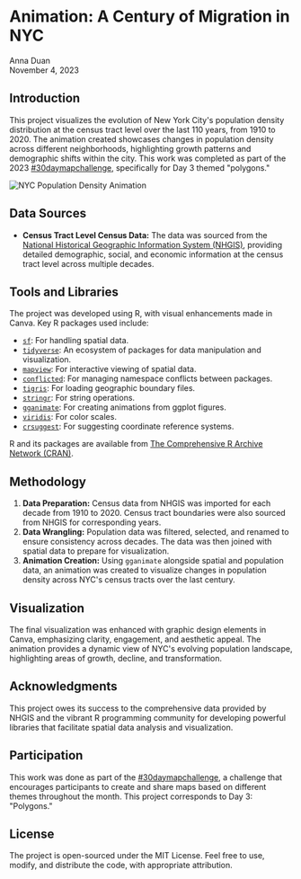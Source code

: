 # Animation: A Century of Migration in NYC  
Anna Duan   
November 4, 2023  

## Introduction  
This project visualizes the evolution of New York City's population density distribution at the census tract level over the last 110 years, from 1910 to 2020. The animation created showcases changes in population density across different neighborhoods, highlighting growth patterns and demographic shifts within the city. This work was completed as part of the 2023 [#30daymapchallenge](https://30daymapchallenge.com/), specifically for Day 3 themed "polygons."

![NYC Population Density Animation](https://github.com/annaduan09/30daymapchallenge-day-3-a-century-of-immigration/raw/faee5108a1400251f49393cfefa5540fa25d493d/immigration.gif)


## Data Sources

- **Census Tract Level Census Data:** The data was sourced from the [National Historical Geographic Information System (NHGIS)](https://www.nhgis.org/), providing detailed demographic, social, and economic information at the census tract level across multiple decades.

## Tools and Libraries

The project was developed using R, with visual enhancements made in Canva. Key R packages used include:

- [`sf`](https://cran.r-project.org/package=sf): For handling spatial data.
- [`tidyverse`](https://www.tidyverse.org/): An ecosystem of packages for data manipulation and visualization.
- [`mapview`](https://cran.r-project.org/package=mapview): For interactive viewing of spatial data.
- [`conflicted`](https://cran.r-project.org/package=conflicted): For managing namespace conflicts between packages.
- [`tigris`](https://cran.r-project.org/package=tigris): For loading geographic boundary files.
- [`stringr`](https://cran.r-project.org/package=stringr): For string operations.
- [`gganimate`](https://gganimate.com/): For creating animations from ggplot figures.
- [`viridis`](https://cran.r-project.org/package=viridis): For color scales.
- [`crsuggest`](https://cran.r-project.org/package=crsuggest): For suggesting coordinate reference systems.

R and its packages are available from [The Comprehensive R Archive Network (CRAN)](https://cran.r-project.org/).

## Methodology

1. **Data Preparation:** Census data from NHGIS was imported for each decade from 1910 to 2020. Census tract boundaries were also sourced from NHGIS for corresponding years.
2. **Data Wrangling:** Population data was filtered, selected, and renamed to ensure consistency across decades. The data was then joined with spatial data to prepare for visualization.
3. **Animation Creation:** Using `gganimate` alongside spatial and population data, an animation was created to visualize changes in population density across NYC's census tracts over the last century.

## Visualization

The final visualization was enhanced with graphic design elements in Canva, emphasizing clarity, engagement, and aesthetic appeal. The animation provides a dynamic view of NYC's evolving population landscape, highlighting areas of growth, decline, and transformation.

## Acknowledgments

This project owes its success to the comprehensive data provided by NHGIS and the vibrant R programming community for developing powerful libraries that facilitate spatial data analysis and visualization.

## Participation

This work was done as part of the [#30daymapchallenge](https://30daymapchallenge.com/), a challenge that encourages participants to create and share maps based on different themes throughout the month. This project corresponds to Day 3: "Polygons."

## License

The project is open-sourced under the MIT License. Feel free to use, modify, and distribute the code, with appropriate attribution.

